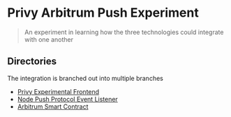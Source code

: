 # Privy Arbitrum Push Experiment

> An experiment in learning how the three technologies could integrate with one another

## Directories

The integration is branched out into multiple branches

- <a href="https://github.com/DreamerChaserHAH/privy-arbitrum-push-experiment/tree/privy-frontend">Privy Experimental Frontend</a>
- <a href="https://github.com/DreamerChaserHAH/privy-arbitrum-push-experiment/tree/arbitrum-push-event-listener">Node Push Protocol Event Listener</a>
- <a href="https://github.com/DreamerChaserHAH/privy-arbitrum-push-experiment/tree/event-smart-contract">Arbitrum Smart Contract</a>